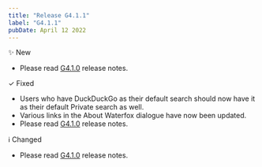 ```yaml
---
title: "Release G4.1.1"
label: "G4.1.1"
pubDate: April 12 2022
---
```


✨ New

* Please read [G4.1.0](G4.1.0) release notes.

✓ Fixed

* Users who have DuckDuckGo as their default search should now have it as their default Private search as well.
* Various links in the About Waterfox dialogue have now been updated.
* Please read [G4.1.0](G4.1.0) release notes.

ℹ️ Changed

* Please read [G4.1.0](G4.1.0) release notes.